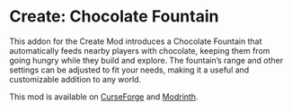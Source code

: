 # Create: Chocolate Fountain

This addon for the Create Mod introduces a Chocolate Fountain that automatically feeds nearby players with chocolate, keeping them from going hungry while they build and explore. The fountain’s range and other settings can be adjusted to fit your needs, making it a useful and customizable addition to any world.


This mod is available on [CurseForge](https://www.curseforge.com/minecraft/mc-mods/create-chocolate-fountain) and [Modrinth](https://modrinth.com/mod/create-chocolate-fountain).
